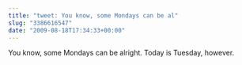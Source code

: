 ```yaml
---
title: "tweet: You know, some Mondays can be al"
slug: "3386616547"
date: "2009-08-18T17:34:33+00:00"
---
```

You know, some Mondays can be alright.  Today is Tuesday, however.